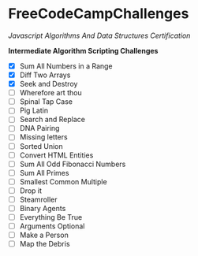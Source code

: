 # FreeCodeCampChallenges 

*Javascript Algorithms And Data Structures Certification*
  
  **Intermediate Algorithm Scripting Challenges**

- [X] Sum All Numbers in a Range
- [X] Diff Two Arrays
- [X] Seek and Destroy
- [ ] Wherefore art thou
- [ ] Spinal Tap Case
- [ ] Pig Latin
- [ ] Search and Replace
- [ ] DNA Pairing
- [ ] Missing letters
- [ ] Sorted Union
- [ ] Convert HTML Entities
- [ ] Sum All Odd Fibonacci Numbers
- [ ] Sum All Primes
- [ ] Smallest Common Multiple
- [ ] Drop it
- [ ] Steamroller
- [ ] Binary Agents
- [ ] Everything Be True
- [ ] Arguments Optional
- [ ] Make a Person
- [ ] Map the Debris
